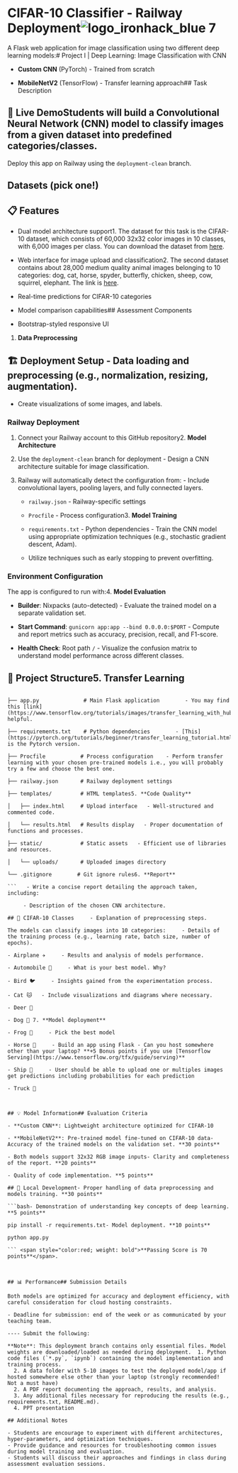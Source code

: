 # CIFAR-10 Classifier - Railway Deployment![logo_ironhack_blue 7](https://user-images.githubusercontent.com/23629340/40541063-a07a0a8a-601a-11e8-91b5-2f13e4e6b441.png)



A Flask web application for image classification using two different deep learning models:# Project I | Deep Learning: Image Classification with CNN

- **Custom CNN** (PyTorch) - Trained from scratch

- **MobileNetV2** (TensorFlow) - Transfer learning approach## Task Description



## 🚀 Live DemoStudents will build a Convolutional Neural Network (CNN) model to classify images from a given dataset into predefined categories/classes.

Deploy this app on Railway using the `deployment-clean` branch.

## Datasets (pick one!)

## 📋 Features

- Dual model architecture support1. The dataset for this task is the CIFAR-10 dataset, which consists of 60,000 32x32 color images in 10 classes, with 6,000 images per class. You can download the dataset from [here](https://www.cs.toronto.edu/~kriz/cifar.html).

- Web interface for image upload and classification2. The second dataset contains about 28,000 medium quality animal images belonging to 10 categories: dog, cat, horse, spyder, butterfly, chicken, sheep, cow, squirrel, elephant. The link is [here](https://www.kaggle.com/datasets/alessiocorrado99/animals10/data).

- Real-time predictions for CIFAR-10 categories

- Model comparison capabilities## Assessment Components

- Bootstrap-styled responsive UI

1. **Data Preprocessing**

## 🏗️ Deployment Setup   - Data loading and preprocessing (e.g., normalization, resizing, augmentation).

   - Create visualizations of some images, and labels.

### Railway Deployment

1. Connect your Railway account to this GitHub repository2. **Model Architecture**

2. Use the `deployment-clean` branch for deployment   - Design a CNN architecture suitable for image classification.

3. Railway will automatically detect the configuration from:   - Include convolutional layers, pooling layers, and fully connected layers.

   - `railway.json` - Railway-specific settings

   - `Procfile` - Process configuration3. **Model Training**

   - `requirements.txt` - Python dependencies   - Train the CNN model using appropriate optimization techniques (e.g., stochastic gradient descent, Adam).

   - Utilize techniques such as early stopping to prevent overfitting.

### Environment Configuration

The app is configured to run with:4. **Model Evaluation**

- **Builder**: Nixpacks (auto-detected)   - Evaluate the trained model on a separate validation set.

- **Start Command**: `gunicorn app:app --bind 0.0.0.0:$PORT`   - Compute and report metrics such as accuracy, precision, recall, and F1-score.

- **Health Check**: Root path `/`   - Visualize the confusion matrix to understand model performance across different classes.



## 📁 Project Structure5. **Transfer Learning**

```    - Evaluate the accuracy of your model on a pre-trained models like ImagNet, VGG16, Inception... (pick one an justify your choice)

├── app.py              # Main Flask application        - You may find this [link](https://www.tensorflow.org/tutorials/images/transfer_learning_with_hub) helpful.

├── requirements.txt    # Python dependencies        - [This](https://pytorch.org/tutorials/beginner/transfer_learning_tutorial.html) is the Pytorch version.

├── Procfile           # Process configuration    - Perform transfer learning with your chosen pre-trained models i.e., you will probably try a few and choose the best one.

├── railway.json       # Railway deployment settings

├── templates/         # HTML templates5. **Code Quality**

│   ├── index.html     # Upload interface   - Well-structured and commented code.

│   └── results.html   # Results display   - Proper documentation of functions and processes.

├── static/            # Static assets   - Efficient use of libraries and resources.

│   └── uploads/       # Uploaded images directory

└── .gitignore        # Git ignore rules6. **Report**

```   - Write a concise report detailing the approach taken, including:

     - Description of the chosen CNN architecture.

## 🎯 CIFAR-10 Classes     - Explanation of preprocessing steps.

The models can classify images into 10 categories:     - Details of the training process (e.g., learning rate, batch size, number of epochs).

- Airplane ✈️     - Results and analysis of models performance.

- Automobile 🚗     - What is your best model. Why?

- Bird 🐦     - Insights gained from the experimentation process.

- Cat 🐱   - Include visualizations and diagrams where necessary.

- Deer 🦌   

- Dog 🐶 7. **Model deployment**

- Frog 🐸     - Pick the best model 

- Horse 🐴     - Build an app using Flask - Can you host somewhere other than your laptop? **+5 Bonus points if you use [Tensorflow Serving](https://www.tensorflow.org/tfx/guide/serving)**

- Ship 🚢     - User should be able to upload one or multiples images get predictions including probabilities for each prediction

- Truck 🚛    



## 💡 Model Information## Evaluation Criteria

- **Custom CNN**: Lightweight architecture optimized for CIFAR-10

- **MobileNetV2**: Pre-trained model fine-tuned on CIFAR-10 data- Accuracy of the trained models on the validation set. **30 points**

- Both models support 32x32 RGB image inputs- Clarity and completeness of the report. **20 points**

- Quality of code implementation. **5 points**

## 🔧 Local Development- Proper handling of data preprocessing and models training. **30 points**

```bash- Demonstration of understanding key concepts of deep learning. **5 points**

pip install -r requirements.txt- Model deployment. **10 points**

python app.py

``` <span style="color:red; weight: bold">**Passing Score is 70 points**</span>.



## 📊 Performance## Submission Details

Both models are optimized for accuracy and deployment efficiency, with careful consideration for cloud hosting constraints.

- Deadline for submission: end of the week or as communicated by your teaching team.

---- Submit the following:

**Note**: This deployment branch contains only essential files. Model weights are downloaded/loaded as needed during deployment.  1. Python code files (`*.py`, `ipynb`) containing the model implementation and training process.
  2. A data folder with 5-10 images to test the deployed model/app if hosted somewhere else other than your laptop (strongly recommended! Not a must have)
  2. A PDF report documenting the approach, results, and analysis.
  3. Any additional files necessary for reproducing the results (e.g., requirements.txt, README.md).
  4. PPT presentation

## Additional Notes

- Students are encourage to experiment with different architectures, hyper-parameters, and optimization techniques.
- Provide guidance and resources for troubleshooting common issues during model training and evaluation.
- Students will discuss their approaches and findings in class during assessment evaluation sessions.

